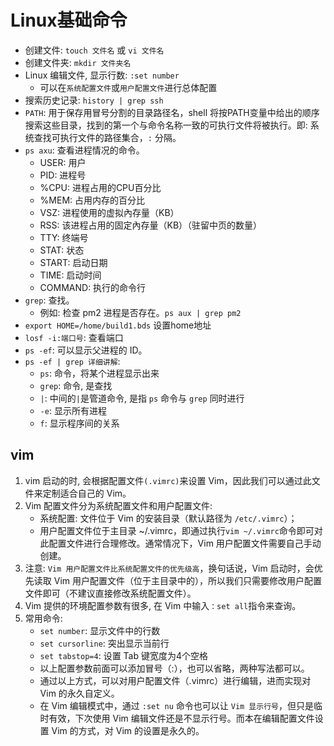 # Linux基础命令

* 创建文件: `touch 文件名` 或 `vi 文件名`
* 创建文件夹: `mkdir 文件夹名`
* Linux 编辑文件, 显示行数: `:set number`
    * 可以在`系统配置文件`或`用户配置文件`进行总体配置
* 搜索历史记录: `history | grep ssh`
* `PATH`: 用于保存用冒号分割的目录路径名，shell 将按PATH变量中给出的顺序搜索这些目录，找到的第一个与命令名称一致的可执行文件将被执行。即: 系统查找可执行文件的路径集合，`:` 分隔。
* `ps axu`: 查看进程情况的命令。
    * USER: 用户
    * PID:  进程号
    * %CPU: 进程占用的CPU百分比
    * %MEM: 占用内存的百分比
    * VSZ: 进程使用的虚拟內存量（KB）
    * RSS: 该进程占用的固定內存量（KB）（驻留中页的数量）
    * TTY: 终端号    
    * STAT: 状态
    * START: 启动日期
    * TIME: 启动时间
    * COMMAND: 执行的命令行
* `grep`: 查找。 
    * 例如: 检查 pm2 进程是否存在。`ps aux | grep pm2`
* `export HOME=/home/build1.bds`  设置home地址
* `losf -i:端口号`: 查看端口
* `ps -ef`: 可以显示父进程的 ID。
* `ps -ef | grep 详细讲解`:
    * `ps`: 命令，将某个进程显示出来
    * `grep`: 命令, 是查找
    * `|`: 中间的`|`是管道命令, 是指 `ps` 命令与 `grep` 同时进行 
    * `-e`: 显示所有进程
    * `f`: 显示程序间的关系




## vim 
1. vim 启动的时, 会根据配置文件`(.vimrc)`来设置 Vim，因此我们可以通过此文件来定制适合自己的 Vim。
2. Vim 配置文件分为系统配置文件和用户配置文件:
    * 系统配置: 文件位于 Vim 的安装目录（默认路径为 `/etc/.vimrc`）；
    * 用户配置文件位于主目录 ~/.vimrc，即通过执行`vim ~/.vimrc`命令即可对此配置文件进行合理修改。通常情况下，Vim 用户配置文件需要自己手动创建。
3. 注意: `Vim 用户配置文件比系统配置文件的优先级高`，换句话说，Vim 启动时，会优先读取 Vim 用户配置文件（位于主目录中的），所以我们只需要修改用户配置文件即可（不建议直接修改系统配置文件）。
4. Vim 提供的环境配置参数有很多, 在 Vim 中输入`：set all`指令来查询。
5. 常用命令:
    * `set number`: 显示文件中的行数
    * `set cursorline`: 突出显示当前行
    * `set tabstop=4`: 设置 Tab 键宽度为4个空格
    * 以上配置参数前面可以添加冒号（:），也可以省略，两种写法都可以。
    * 通过以上方式，可以对用户配置文件（.vimrc）进行编辑，进而实现对 Vim 的永久自定义。
    * 在 Vim 编辑模式中，通过 `:set nu` 命令也可以让 `Vim 显示行号`，但只是临时有效，下次使用 Vim 编辑文件还是不显示行号。而本在编辑配置文件设置 Vim 的方式，对 Vim 的设置是永久的。




















